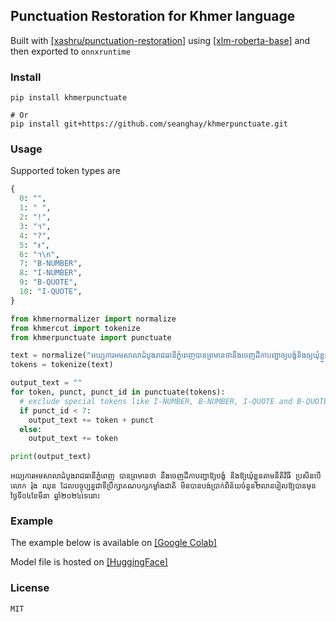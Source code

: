 ## Punctuation Restoration for Khmer language

Built with [[xashru/punctuation-restoration]](https://github.com/xashru/punctuation-restoration) using [[xlm-roberta-base]](https://huggingface.co/FacebookAI/xlm-roberta-base) and then exported to `onnxruntime`


### Install

```shell
pip install khmerpunctuate

# Or
pip install git+https://github.com/seanghay/khmerpunctuate.git
```

### Usage

Supported token types are

```python
{
  0: "",
  1: " ",
  2: "!",
  3: "។",
  4: "?",
  5: "៖",
  6: "។\n",
  7: "B-NUMBER",
  8: "I-NUMBER",
  9: "B-QUOTE",
  10: "I-QUOTE",
}
```

```python
from khmernormalizer import normalize
from khmercut import tokenize
from khmerpunctuate import punctuate

text = normalize("អយ្យការអមសាលាដំបូងរាជធានីភ្នំពេញបានព្រមានថានឹងចេញដីកាបញ្ជាឲ្យបង្ខំនិងឲ្យឃុំខ្លួនតាមនីតិវិធីប្រសិនបើលោករ៉ុងឈុនដែលបច្ចុប្បន្នជាទីប្រឹក្សាគណបក្សកម្លាំងជាតិមិនបានបង់ប្រាក់ពិន័យចំនួន២លានរៀលឲ្យបានមុនថ្ងៃទី០៤ខែមីនាឆ្នាំ២០២៤ទេនោះ")
tokens = tokenize(text)

output_text = ""
for token, punct, punct_id in punctuate(tokens):
  # exclude special tokens like I-NUMBER, B-NUMBER, I-QUOTE and B-QUOTE
  if punct_id < 7:
    output_text += token + punct
  else:
    output_text += token

print(output_text)
```

```
អយ្យការអមសាលាដំបូងរាជធានីភ្នំពេញ បានព្រមានថា នឹងចេញដីកាបញ្ជាឱ្យបង្ខំ និងឱ្យឃុំខ្លួនតាមនីតិវិធី ប្រសិនបើលោក រ៉ុង ឈុន ដែលបច្ចុប្បន្នជាទីប្រឹក្សាគណបក្សកម្លាំងជាតិ មិនបានបង់ប្រាក់ពិន័យចំនួន២លានរៀលឱ្យបានមុនថ្ងៃទី០៤ខែមីនា ឆ្នាំ២០២៤ទេនោះ
```


### Example

The example below is available on [[Google Colab]](https://colab.research.google.com/drive/18lHUdJGHD55TTklwWz4d6CNOVfRYMoFG?usp=sharing)

Model file is hosted on [[HuggingFace]](https://huggingface.co/seanghay/khmer-punctuation-restore)


### License

`MIT`